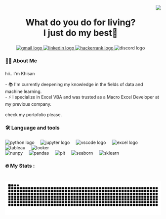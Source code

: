 <img align="right" height="160" src="https://media1.tenor.com/m/oSXakeVkXMoAAAAd/chainsaw-man-metro.gif"  />

###

<h1 align="center">What do you do for living? <br>I just do my best👋</h1>

###

<div align="center">
  <a href="https://mail.google.com/mail/u/0/?fs=1&to=shinaruikhisan@gmail.com&su=&body=&tf=cm" target="_blank">
    <img src="https://img.shields.io/static/v1?message=Gmail&logo=gmail&label=&color=D14836&logoColor=white&labelColor=&style=for-the-badge" height="25" alt="gmail logo"  />
  </a>
  <a href="https://www.linkedin.com/in/muhammad-khisanul-fakhrudin-akbar/" target="_blank">
    <img src="https://img.shields.io/static/v1?message=LinkedIn&logo=linkedin&label=&color=0077B5&logoColor=white&labelColor=&style=for-the-badge" height="25" alt="linkedin logo"  />
  </a>
  <a href="https://www.hackerrank.com/profile/shinaruikhisan" target="_blank">
    <img src="https://img.shields.io/static/v1?message=HackerRank&logo=hackerrank&label=&color=2EC866&logoColor=white&labelColor=&style=for-the-badge" height="25" alt="hackerrank logo"  />
  </a>
  <img src="https://img.shields.io/static/v1?message=Discord&logo=discord&label=khisan&color=7289DA&logoColor=white&labelColor=&style=for-the-badge" height="25" alt="discord logo"  />
</div>

###

<h3 align="left">👩‍💻  About Me</h3>

###

<p align="left">hii..  I'm Khisan<br><br>- 📚 I'm currently deepening my knowledge in the fields of data and machine learning.<br>- ⚡ I specialize in Excel VBA and was trusted as a Macro Excel Developer at my previous company.<br><br>check my portofolio please.</p>

###

<h3 align="left">🛠 Language and tools</h3>

###

<div align="left">
  <img src="https://cdn.jsdelivr.net/gh/devicons/devicon/icons/python/python-original.svg" height="40" alt="python logo"  />
  <img width="12" />
  <img src="https://cdn.jsdelivr.net/gh/devicons/devicon/icons/jupyter/jupyter-original.svg" height="40" alt="jupyter logo"  />
  <img width="12" />
  <img src="https://cdn.jsdelivr.net/gh/devicons/devicon/icons/vscode/vscode-original.svg" height="40" alt="vscode logo"  />
  <img width="12" />
  <img src="https://img.icons8.com/?size=100&id=117561&format=png&color=000000" height="40" alt="excel logo"  />
  <img width="12" />
  <img src="https://img.icons8.com/?size=100&id=9Kvi1p1F0tUo&format=png&color=000000" height="40" alt="tableau"  />
  <img width="12" />
  <img src="https://img.icons8.com/?size=100&id=SruJhzn0nnLl&format=png&color=000000" height="40" alt="looker"  />
</div>

<div align="left">
  <img src="https://img.icons8.com/?size=100&id=aR9CXyMagKIS&format=png&color=000000" height="40" alt="nunpy"  />
  <img width="12" />
  <img src="https://img.icons8.com/?size=100&id=xSkewUSqtErH&format=png&color=000000" height="40" alt="pandas"  />
  <img width="12" />
  <img src="https://matplotlib.org/stable/_images/sphx_glr_logos2_003_2_00x.png" height="40" alt="plt"  />
  <img width="12" />
  <img src="https://seaborn.pydata.org/_images/logo-tall-lightbg.svg" height="40" alt="seaborn"  />
  <img width="12" />
  <img src="https://images.seeklogo.com/logo-png/33/1/scikit-learn-logo-png_seeklogo-337685.png" height="40" alt="sklearn"  />
</div>
  
###

<h3 align="left">🔥   My Stats :</h3>

###
<br clear="both">
<img src="https://raw.githubusercontent.com/Meowstronot/Meowstronot/output/snake.svg" alt="Snake animation" />

###
